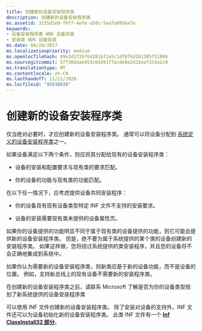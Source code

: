 ```yaml
---
title: 创建新的设备安装程序类
description: 创建新的设备安装程序类
ms.assetid: 3235d1e9-f6f7-4efe-a50c-5ea7a9956e7e
keywords:
- 设备安装程序类 WDK 设备安装
- 安装类 WDK 设备安装
ms.date: 04/20/2017
ms.localizationpriority: medium
ms.openlocfilehash: 69e3d172bf64281bf2a5c1df8f4d101385f51886
ms.sourcegitcommit: 5ff30ddae453c6439177acde0e2d32eaf234a2c0
ms.translationtype: MT
ms.contentlocale: zh-CN
ms.lasthandoff: 11/21/2020
ms.locfileid: "95030030"
---
```

# <a name="creating-a-new-device-setup-class"></a>创建新的设备安装程序类





仅当绝对必要时，才应创建新的设备安装程序类。 通常可以将设备分配到 [系统定义的设备安装程序类](/windows-hardware/drivers/install/system-defined-device-setup-classes-reserved-for-system-use)之一。

如果设备满足以下两个条件，则应将其分配给现有的设备安装程序类：

-   设备的安装和配置要求与现有类的要求匹配。

-   你的设备的功能与现有类的功能匹配。

在以下任一情况下，应考虑提供设备共同安装程序：

-   你的设备具有现有设备类型特定 INF 文件不支持的安装要求。

-   设备的安装需要现有类未提供的设备属性页。

如果你的设备提供的功能明显不同于属于现有类的设备提供的功能，则它可能会提供新的设备安装程序类。 但是，绝不要为属于系统提供的某个类的设备创建新的安装程序类。 如果这样做，您将绕过系统提供的类安装程序，并且您的设备将不会正确地集成到系统中。

如果你认为需要新的设备安装程序类，则新类应基于新的设备功能，而不是设备的位置。 例如，支持新总线上的现有设备不需要新的安装程序类。

在创建新的设备安装程序类之前，请联系 Microsoft 了解是否为你的设备类型规划了新系统提供的设备安装程序类

可以使用 INF 文件创建新的设备安装程序类。 除了安装对设备的支持外，INF 文件还可以为设备初始化新的设备安装程序类。 此类 INF 文件有一个 [**Inf ClassInstall32 部分**](inf-classinstall32-section.md)。

 

